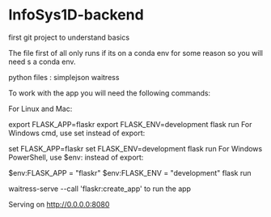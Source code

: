 # InfoSys1D-backend
first git project to understand basics

The file first of all only runs if its on a conda env for some reason so you will need s a conda env. 

python files : 
simplejson 
waitress 


To work with the app you will need the following commands:

For Linux and Mac:

export FLASK_APP=flaskr
export FLASK_ENV=development
flask run
For Windows cmd, use set instead of export:

set FLASK_APP=flaskr
set FLASK_ENV=development
flask run
For Windows PowerShell, use $env: instead of export:

$env:FLASK_APP = "flaskr"
$env:FLASK_ENV = "development"
flask run


waitress-serve --call 'flaskr:create_app'    to run the app

Serving on http://0.0.0.0:8080
